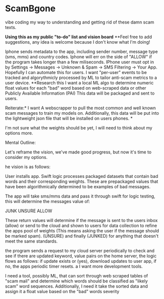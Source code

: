 # ScamBgone
vibe coding my way to understanding and getting rid of these damn scam texts.

**Using this as my public "to-do" list and vision board**
**Feel free to add suggestions, any idea is welcome because I don't know what I'm doing!

Iphone sends metadata to the app, including sender number, message type (sms, mms) and country codes.
Iphone will err on the side of "ALLOW" if the program takes longer than a few miliseconds.
IPhone user must opt in by Settings → Messages → Unknown & Spam → SMS Filtering → Your App. Hopefully I can automate this for users.
I want "per-user" events to be tracked and algorythmicly processed by ML to tailor anti-scam metrics to a user device. **Research this
I want a local ML algo to determine numeric float values for each "bad" word based on web-scraped data or other Publicly Available Information (PAI) This data will be packaged and sent to users. 


Reiterate:*
I want A webscrapper to pull the most common and well known scam messages to train my models on. Additionally, this data will be put into the lightweight json file that will be installed on users phones.
*

I'm not sure what the weights should be yet, I will need to think about my options more.


Mental Outline:

Let's reframe the vision, we've made good progress, but now it's time to consider my options.

he vision is as follows:

User installs app. Swift logic processes packaged datasets that contain bad words and their corresponding weights. These are prepackaged values that have been algorithmically determined to be examples of  bad messages.

The app will take sms/mms data and pass it through swift for logic testing, this will determine the messages value of:

JUNK
UNSURE
ALLOW

These return values will determine if the message is sent to the users inbox (allow) or send to the cloud and shown to users for data collection to refine the apps pool of weights (This means asking the user if the message should be marked spam). (UNSURE) and finally (JUNKED) for anything that doesn't meet the same standards.


the program sends a request to my cloud server periodically to check and see if there are updated keyword, value pairs on the home server, the logic flows as follows: 
if update exists or (yes), download updates to user app, if no, the apps periodic timer resets.
a
I want more development tools.

I need a tool, possibly ML, that can sort through web scraped tables of "scam mail" and determine which words should be classified as "likely scam" word sequences. Additionally,  I need it take the sorted data and assign it a float value based on the "bad" words severity
